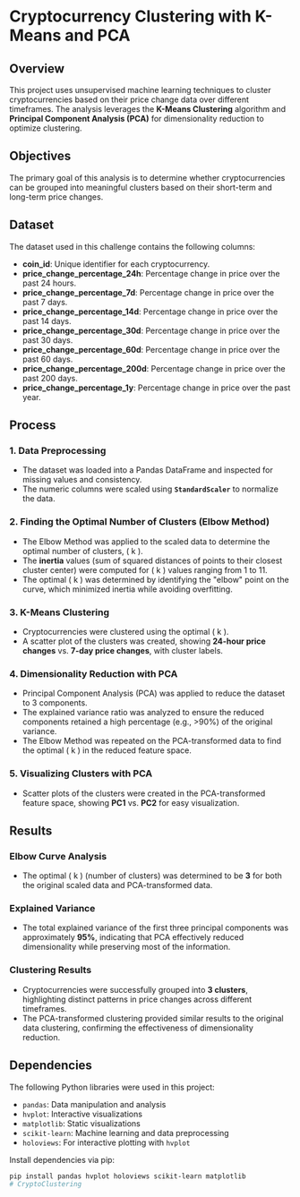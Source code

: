 # Cryptocurrency Clustering with K-Means and PCA

## Overview
This project uses unsupervised machine learning techniques to cluster cryptocurrencies based on their price change data over different timeframes. The analysis leverages the **K-Means Clustering** algorithm and **Principal Component Analysis (PCA)** for dimensionality reduction to optimize clustering.

## Objectives
The primary goal of this analysis is to determine whether cryptocurrencies can be grouped into meaningful clusters based on their short-term and long-term price changes.

## Dataset
The dataset used in this challenge contains the following columns:
- **coin_id**: Unique identifier for each cryptocurrency.
- **price_change_percentage_24h**: Percentage change in price over the past 24 hours.
- **price_change_percentage_7d**: Percentage change in price over the past 7 days.
- **price_change_percentage_14d**: Percentage change in price over the past 14 days.
- **price_change_percentage_30d**: Percentage change in price over the past 30 days.
- **price_change_percentage_60d**: Percentage change in price over the past 60 days.
- **price_change_percentage_200d**: Percentage change in price over the past 200 days.
- **price_change_percentage_1y**: Percentage change in price over the past year.

## Process

### 1. Data Preprocessing
- The dataset was loaded into a Pandas DataFrame and inspected for missing values and consistency.
- The numeric columns were scaled using **`StandardScaler`** to normalize the data.

### 2. Finding the Optimal Number of Clusters (Elbow Method)
- The Elbow Method was applied to the scaled data to determine the optimal number of clusters, \( k \).
- The **inertia** values (sum of squared distances of points to their closest cluster center) were computed for \( k \) values ranging from 1 to 11.
- The optimal \( k \) was determined by identifying the "elbow" point on the curve, which minimized inertia while avoiding overfitting.

### 3. K-Means Clustering
- Cryptocurrencies were clustered using the optimal \( k \).
- A scatter plot of the clusters was created, showing **24-hour price changes** vs. **7-day price changes**, with cluster labels.

### 4. Dimensionality Reduction with PCA
- Principal Component Analysis (PCA) was applied to reduce the dataset to 3 components.
- The explained variance ratio was analyzed to ensure the reduced components retained a high percentage (e.g., >90%) of the original variance.
- The Elbow Method was repeated on the PCA-transformed data to find the optimal \( k \) in the reduced feature space.

### 5. Visualizing Clusters with PCA
- Scatter plots of the clusters were created in the PCA-transformed feature space, showing **PC1** vs. **PC2** for easy visualization.

## Results

### Elbow Curve Analysis
- The optimal \( k \) (number of clusters) was determined to be **3** for both the original scaled data and PCA-transformed data.

### Explained Variance
- The total explained variance of the first three principal components was approximately **95%**, indicating that PCA effectively reduced dimensionality while preserving most of the information.

### Clustering Results
- Cryptocurrencies were successfully grouped into **3 clusters**, highlighting distinct patterns in price changes across different timeframes.
- The PCA-transformed clustering provided similar results to the original data clustering, confirming the effectiveness of dimensionality reduction.

## Dependencies
The following Python libraries were used in this project:
- `pandas`: Data manipulation and analysis
- `hvplot`: Interactive visualizations
- `matplotlib`: Static visualizations
- `scikit-learn`: Machine learning and data preprocessing
- `holoviews`: For interactive plotting with `hvplot`

Install dependencies via pip:
```bash
pip install pandas hvplot holoviews scikit-learn matplotlib
# CryptoClustering